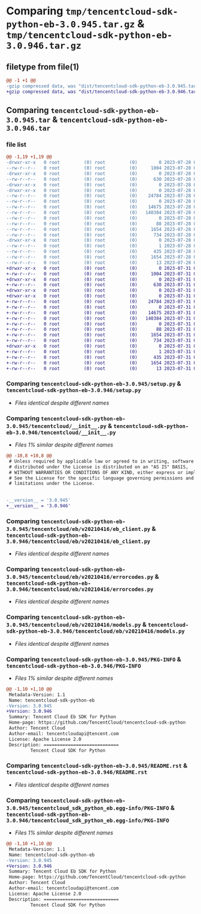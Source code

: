 # Comparing `tmp/tencentcloud-sdk-python-eb-3.0.945.tar.gz` & `tmp/tencentcloud-sdk-python-eb-3.0.946.tar.gz`

## filetype from file(1)

```diff
@@ -1 +1 @@
-gzip compressed data, was "dist/tencentcloud-sdk-python-eb-3.0.945.tar", last modified: Fri Jul 28 00:27:28 2023, max compression
+gzip compressed data, was "dist/tencentcloud-sdk-python-eb-3.0.946.tar", last modified: Mon Jul 31 00:25:28 2023, max compression
```

## Comparing `tencentcloud-sdk-python-eb-3.0.945.tar` & `tencentcloud-sdk-python-eb-3.0.946.tar`

### file list

```diff
@@ -1,19 +1,19 @@
-drwxr-xr-x   0 root         (0) root         (0)        0 2023-07-28 00:27:28.000000 tencentcloud-sdk-python-eb-3.0.945/
--rw-r--r--   0 root         (0) root         (0)     1004 2023-07-28 00:27:28.000000 tencentcloud-sdk-python-eb-3.0.945/setup.py
-drwxr-xr-x   0 root         (0) root         (0)        0 2023-07-28 00:27:28.000000 tencentcloud-sdk-python-eb-3.0.945/tencentcloud/
--rw-r--r--   0 root         (0) root         (0)      630 2023-07-28 00:27:28.000000 tencentcloud-sdk-python-eb-3.0.945/tencentcloud/__init__.py
-drwxr-xr-x   0 root         (0) root         (0)        0 2023-07-28 00:27:28.000000 tencentcloud-sdk-python-eb-3.0.945/tencentcloud/eb/
-drwxr-xr-x   0 root         (0) root         (0)        0 2023-07-28 00:27:28.000000 tencentcloud-sdk-python-eb-3.0.945/tencentcloud/eb/v20210416/
--rw-r--r--   0 root         (0) root         (0)    24784 2023-07-28 00:27:28.000000 tencentcloud-sdk-python-eb-3.0.945/tencentcloud/eb/v20210416/eb_client.py
--rw-r--r--   0 root         (0) root         (0)        0 2023-07-28 00:27:28.000000 tencentcloud-sdk-python-eb-3.0.945/tencentcloud/eb/v20210416/__init__.py
--rw-r--r--   0 root         (0) root         (0)    14675 2023-07-28 00:27:28.000000 tencentcloud-sdk-python-eb-3.0.945/tencentcloud/eb/v20210416/errorcodes.py
--rw-r--r--   0 root         (0) root         (0)   140384 2023-07-28 00:27:28.000000 tencentcloud-sdk-python-eb-3.0.945/tencentcloud/eb/v20210416/models.py
--rw-r--r--   0 root         (0) root         (0)        0 2023-07-28 00:27:28.000000 tencentcloud-sdk-python-eb-3.0.945/tencentcloud/eb/__init__.py
--rw-r--r--   0 root         (0) root         (0)       88 2023-07-28 00:27:28.000000 tencentcloud-sdk-python-eb-3.0.945/setup.cfg
--rw-r--r--   0 root         (0) root         (0)     1654 2023-07-28 00:27:28.000000 tencentcloud-sdk-python-eb-3.0.945/PKG-INFO
--rw-r--r--   0 root         (0) root         (0)      734 2023-07-28 00:27:28.000000 tencentcloud-sdk-python-eb-3.0.945/README.rst
-drwxr-xr-x   0 root         (0) root         (0)        0 2023-07-28 00:27:28.000000 tencentcloud-sdk-python-eb-3.0.945/tencentcloud_sdk_python_eb.egg-info/
--rw-r--r--   0 root         (0) root         (0)        1 2023-07-28 00:27:28.000000 tencentcloud-sdk-python-eb-3.0.945/tencentcloud_sdk_python_eb.egg-info/dependency_links.txt
--rw-r--r--   0 root         (0) root         (0)      435 2023-07-28 00:27:28.000000 tencentcloud-sdk-python-eb-3.0.945/tencentcloud_sdk_python_eb.egg-info/SOURCES.txt
--rw-r--r--   0 root         (0) root         (0)     1654 2023-07-28 00:27:28.000000 tencentcloud-sdk-python-eb-3.0.945/tencentcloud_sdk_python_eb.egg-info/PKG-INFO
--rw-r--r--   0 root         (0) root         (0)       13 2023-07-28 00:27:28.000000 tencentcloud-sdk-python-eb-3.0.945/tencentcloud_sdk_python_eb.egg-info/top_level.txt
+drwxr-xr-x   0 root         (0) root         (0)        0 2023-07-31 00:25:28.000000 tencentcloud-sdk-python-eb-3.0.946/
+-rw-r--r--   0 root         (0) root         (0)     1004 2023-07-31 00:25:28.000000 tencentcloud-sdk-python-eb-3.0.946/setup.py
+drwxr-xr-x   0 root         (0) root         (0)        0 2023-07-31 00:25:28.000000 tencentcloud-sdk-python-eb-3.0.946/tencentcloud/
+-rw-r--r--   0 root         (0) root         (0)      630 2023-07-31 00:25:28.000000 tencentcloud-sdk-python-eb-3.0.946/tencentcloud/__init__.py
+drwxr-xr-x   0 root         (0) root         (0)        0 2023-07-31 00:25:28.000000 tencentcloud-sdk-python-eb-3.0.946/tencentcloud/eb/
+drwxr-xr-x   0 root         (0) root         (0)        0 2023-07-31 00:25:28.000000 tencentcloud-sdk-python-eb-3.0.946/tencentcloud/eb/v20210416/
+-rw-r--r--   0 root         (0) root         (0)    24784 2023-07-31 00:25:28.000000 tencentcloud-sdk-python-eb-3.0.946/tencentcloud/eb/v20210416/eb_client.py
+-rw-r--r--   0 root         (0) root         (0)        0 2023-07-31 00:25:28.000000 tencentcloud-sdk-python-eb-3.0.946/tencentcloud/eb/v20210416/__init__.py
+-rw-r--r--   0 root         (0) root         (0)    14675 2023-07-31 00:25:28.000000 tencentcloud-sdk-python-eb-3.0.946/tencentcloud/eb/v20210416/errorcodes.py
+-rw-r--r--   0 root         (0) root         (0)   140384 2023-07-31 00:25:28.000000 tencentcloud-sdk-python-eb-3.0.946/tencentcloud/eb/v20210416/models.py
+-rw-r--r--   0 root         (0) root         (0)        0 2023-07-31 00:25:28.000000 tencentcloud-sdk-python-eb-3.0.946/tencentcloud/eb/__init__.py
+-rw-r--r--   0 root         (0) root         (0)       88 2023-07-31 00:25:28.000000 tencentcloud-sdk-python-eb-3.0.946/setup.cfg
+-rw-r--r--   0 root         (0) root         (0)     1654 2023-07-31 00:25:28.000000 tencentcloud-sdk-python-eb-3.0.946/PKG-INFO
+-rw-r--r--   0 root         (0) root         (0)      734 2023-07-31 00:25:28.000000 tencentcloud-sdk-python-eb-3.0.946/README.rst
+drwxr-xr-x   0 root         (0) root         (0)        0 2023-07-31 00:25:28.000000 tencentcloud-sdk-python-eb-3.0.946/tencentcloud_sdk_python_eb.egg-info/
+-rw-r--r--   0 root         (0) root         (0)        1 2023-07-31 00:25:28.000000 tencentcloud-sdk-python-eb-3.0.946/tencentcloud_sdk_python_eb.egg-info/dependency_links.txt
+-rw-r--r--   0 root         (0) root         (0)      435 2023-07-31 00:25:28.000000 tencentcloud-sdk-python-eb-3.0.946/tencentcloud_sdk_python_eb.egg-info/SOURCES.txt
+-rw-r--r--   0 root         (0) root         (0)     1654 2023-07-31 00:25:28.000000 tencentcloud-sdk-python-eb-3.0.946/tencentcloud_sdk_python_eb.egg-info/PKG-INFO
+-rw-r--r--   0 root         (0) root         (0)       13 2023-07-31 00:25:28.000000 tencentcloud-sdk-python-eb-3.0.946/tencentcloud_sdk_python_eb.egg-info/top_level.txt
```

### Comparing `tencentcloud-sdk-python-eb-3.0.945/setup.py` & `tencentcloud-sdk-python-eb-3.0.946/setup.py`

 * *Files identical despite different names*

### Comparing `tencentcloud-sdk-python-eb-3.0.945/tencentcloud/__init__.py` & `tencentcloud-sdk-python-eb-3.0.946/tencentcloud/__init__.py`

 * *Files 1% similar despite different names*

```diff
@@ -10,8 +10,8 @@
 # Unless required by applicable law or agreed to in writing, software
 # distributed under the License is distributed on an "AS IS" BASIS,
 # WITHOUT WARRANTIES OR CONDITIONS OF ANY KIND, either express or implied.
 # See the License for the specific language governing permissions and
 # limitations under the License.
 
 
-__version__ = '3.0.945'
+__version__ = '3.0.946'
```

### Comparing `tencentcloud-sdk-python-eb-3.0.945/tencentcloud/eb/v20210416/eb_client.py` & `tencentcloud-sdk-python-eb-3.0.946/tencentcloud/eb/v20210416/eb_client.py`

 * *Files identical despite different names*

### Comparing `tencentcloud-sdk-python-eb-3.0.945/tencentcloud/eb/v20210416/errorcodes.py` & `tencentcloud-sdk-python-eb-3.0.946/tencentcloud/eb/v20210416/errorcodes.py`

 * *Files identical despite different names*

### Comparing `tencentcloud-sdk-python-eb-3.0.945/tencentcloud/eb/v20210416/models.py` & `tencentcloud-sdk-python-eb-3.0.946/tencentcloud/eb/v20210416/models.py`

 * *Files identical despite different names*

### Comparing `tencentcloud-sdk-python-eb-3.0.945/PKG-INFO` & `tencentcloud-sdk-python-eb-3.0.946/PKG-INFO`

 * *Files 1% similar despite different names*

```diff
@@ -1,10 +1,10 @@
 Metadata-Version: 1.1
 Name: tencentcloud-sdk-python-eb
-Version: 3.0.945
+Version: 3.0.946
 Summary: Tencent Cloud Eb SDK for Python
 Home-page: https://github.com/TencentCloud/tencentcloud-sdk-python
 Author: Tencent Cloud
 Author-email: tencentcloudapi@tencent.com
 License: Apache License 2.0
 Description: ============================
         Tencent Cloud SDK for Python
```

### Comparing `tencentcloud-sdk-python-eb-3.0.945/README.rst` & `tencentcloud-sdk-python-eb-3.0.946/README.rst`

 * *Files identical despite different names*

### Comparing `tencentcloud-sdk-python-eb-3.0.945/tencentcloud_sdk_python_eb.egg-info/PKG-INFO` & `tencentcloud-sdk-python-eb-3.0.946/tencentcloud_sdk_python_eb.egg-info/PKG-INFO`

 * *Files 1% similar despite different names*

```diff
@@ -1,10 +1,10 @@
 Metadata-Version: 1.1
 Name: tencentcloud-sdk-python-eb
-Version: 3.0.945
+Version: 3.0.946
 Summary: Tencent Cloud Eb SDK for Python
 Home-page: https://github.com/TencentCloud/tencentcloud-sdk-python
 Author: Tencent Cloud
 Author-email: tencentcloudapi@tencent.com
 License: Apache License 2.0
 Description: ============================
         Tencent Cloud SDK for Python
```

